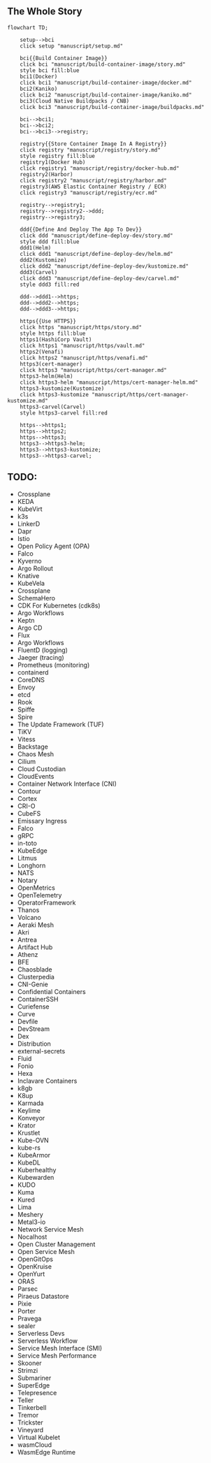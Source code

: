 ## The Whole Story

```mermaid
flowchart TD;

    setup-->bci
    click setup "manuscript/setup.md"

    bci{{Build Container Image}}
    click bci "manuscript/build-container-image/story.md"
    style bci fill:blue
    bci1(Docker)
    click bci1 "manuscript/build-container-image/docker.md"
    bci2(Kaniko)
    click bci2 "manuscript/build-container-image/kaniko.md"
    bci3(Cloud Native Buildpacks / CNB)
    click bci3 "manuscript/build-container-image/buildpacks.md"

    bci-->bci1;
    bci-->bci2;
    bci-->bci3-->registry;

    registry{{Store Container Image In A Registry}}
    click registry "manuscript/registry/story.md"
    style registry fill:blue
    registry1(Docker Hub)
    click registry1 "manuscript/registry/docker-hub.md"
    registry2(Harbor)
    click registry2 "manuscript/registry/harbor.md"
    registry3(AWS Elastic Container Registry / ECR)
    click registry3 "manuscript/registry/ecr.md"

    registry-->registry1;
    registry-->registry2-->ddd;
    registry-->registry3;

    ddd{{Define And Deploy The App To Dev}}
    click ddd "manuscript/define-deploy-dev/story.md"
    style ddd fill:blue
    ddd1(Helm)
    click ddd1 "manuscript/define-deploy-dev/helm.md"
    ddd2(Kustomize)
    click ddd2 "manuscript/define-deploy-dev/kustomize.md"
    ddd3(Carvel)
    click ddd3 "manuscript/define-deploy-dev/carvel.md"
    style ddd3 fill:red

    ddd-->ddd1-->https;
    ddd-->ddd2-->https;
    ddd-->ddd3-->https;

    https{{Use HTTPS}}
    click https "manuscript/https/story.md"
    style https fill:blue
    https1(HashiCorp Vault)
    click https1 "manuscript/https/vault.md"
    https2(Venafi)
    click https2 "manuscript/https/venafi.md"
    https3(cert-manager)
    click https3 "manuscript/https/cert-manager.md"
    https3-helm(Helm)
    click https3-helm "manuscript/https/cert-manager-helm.md"
    https3-kustomize(Kustomize)
    click https3-kustomize "manuscript/https/cert-manager-kustomize.md"
    https3-carvel(Carvel)
    style https3-carvel fill:red

    https-->https1;
    https-->https2;
    https-->https3;
    https3-->https3-helm;
    https3-->https3-kustomize;
    https3-->https3-carvel;
```

## TODO:

* Crossplane
* KEDA
* KubeVirt
* k3s
* LinkerD
* Dapr
* Istio
* Open Policy Agent (OPA)
* Falco
* Kyverno
* Argo Rollout
* Knative
* KubeVela
* Crossplane
* SchemaHero
* CDK For Kubernetes (cdk8s)
* Argo Workflows
* Keptn
* Argo CD
* Flux
* Argo Workflows
* FluentD (logging)
* Jaeger (tracing)
* Prometheus (monitoring)
* containerd
* CoreDNS
* Envoy
* etcd
* Rook
* Spiffe
* Spire
* The Update Framework (TUF)
* TiKV
* Vitess
* Backstage
* Chaos Mesh
* Cilium
* Cloud Custodian
* CloudEvents
* Container Network Interface (CNI)
* Contour
* Cortex
* CRI-O
* CubeFS
* Emissary Ingress
* Falco
* gRPC
* in-toto
* KubeEdge
* Litmus
* Longhorn
* NATS
* Notary
* OpenMetrics
* OpenTelemetry
* OperatorFramework
* Thanos
* Volcano
* Aeraki Mesh
* Akri
* Antrea
* Artifact Hub
* Athenz
* BFE
* Chaosblade
* Clusterpedia
* CNI-Genie
* Confidential Containers
* ContainerSSH
* Curiefense
* Curve
* Devfile
* DevStream
* Dex
* Distribution
* external-secrets
* Fluid
* Fonio
* Hexa
* Inclavare Containers
* k8gb
* K8up
* Karmada
* Keylime
* Konveyor
* Krator
* Krustlet
* Kube-OVN
* kube-rs
* KubeArmor
* KubeDL
* Kuberhealthy
* Kubewarden
* KUDO
* Kuma
* Kured
* Lima
* Meshery
* Metal3-io
* Network Service Mesh
* Nocalhost
* Open Cluster Management
* Open Service Mesh
* OpenGitOps
* OpenKruise
* OpenYurt
* ORAS
* Parsec
* Piraeus Datastore
* Pixie
* Porter
* Pravega
* sealer
* Serverless Devs
* Serverless Workflow
* Service Mesh Interface (SMI)
* Service Mesh Performance
* Skooner
* Strimzi
* Submariner
* SuperEdge
* Telepresence
* Teller
* Tinkerbell
* Tremor
* Trickster
* Vineyard
* Virtual Kubelet
* wasmCloud
* WasmEdge Runtime